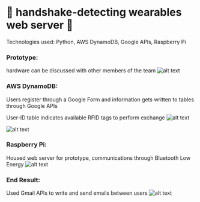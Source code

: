 # 🤝 handshake-detecting wearables web server 🤝

Technologies used: Python, AWS DynamoDB, Google APIs, Raspberry Pi

### Prototype:
hardware can be discussed with other members of the team
![alt text](https://github.com/brianxphan/handshake-wearables-server/blob/master/images/Screen_Shot_2019-10-11_at_4.43.14_PM.png)

### AWS DynamoDB:
Users register through a Google Form and information gets written to tables through Google APIs

User-ID table indicates available RFID tags to perform exchange
![alt text](https://github.com/brianxphan/handshake-wearables-server/blob/master/images/Screen_Shot_2019-10-11_at_4.29.47_PM.png)

![alt text](https://github.com/brianxphan/handshake-wearables-server/blob/master/images/Screen_Shot_2019-10-11_at_4.57.28_PM.png)

### Raspberry Pi:
Housed web server for prototype, communications through Bluetooth Low Energy
![alt text](https://github.com/brianxphan/handshake-wearables-server/blob/master/images/pasted_image0.png)


### End Result:
Used Gmail APIs to write and send emails between users
![alt text](https://github.com/brianxphan/handshake-wearables-server/blob/master/images/Screen_Shot_2018-12-06_at_3.30.36_PM.png)
